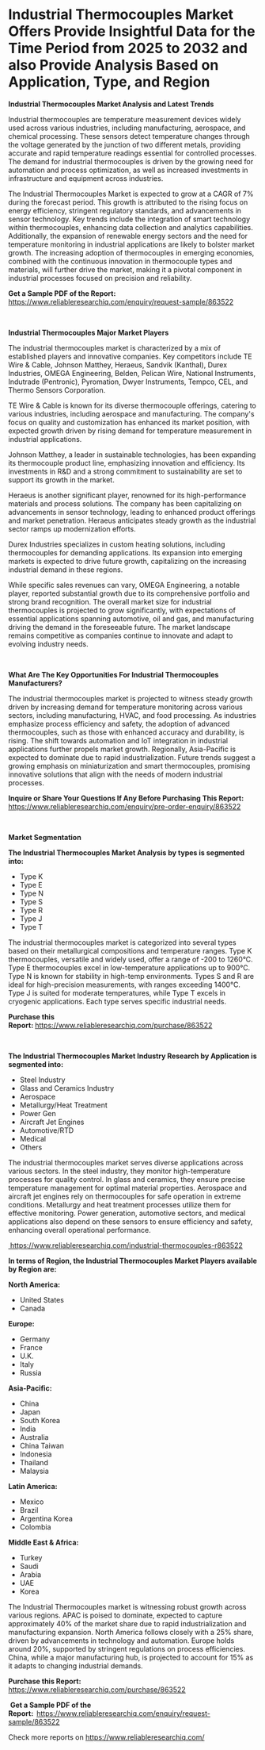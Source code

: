 <p><h1>Industrial Thermocouples Market Offers Provide Insightful Data for the Time Period from 2025 to 2032 and also Provide Analysis Based on Application, Type, and Region</h1></p><p><strong>Industrial Thermocouples Market Analysis and Latest Trends</strong></p>
<p><p>Industrial thermocouples are temperature measurement devices widely used across various industries, including manufacturing, aerospace, and chemical processing. These sensors detect temperature changes through the voltage generated by the junction of two different metals, providing accurate and rapid temperature readings essential for controlled processes. The demand for industrial thermocouples is driven by the growing need for automation and process optimization, as well as increased investments in infrastructure and equipment across industries.</p><p>The Industrial Thermocouples Market is expected to grow at a CAGR of 7% during the forecast period. This growth is attributed to the rising focus on energy efficiency, stringent regulatory standards, and advancements in sensor technology. Key trends include the integration of smart technology within thermocouples, enhancing data collection and analytics capabilities. Additionally, the expansion of renewable energy sectors and the need for temperature monitoring in industrial applications are likely to bolster market growth. The increasing adoption of thermocouples in emerging economies, combined with the continuous innovation in thermocouple types and materials, will further drive the market, making it a pivotal component in industrial processes focused on precision and reliability.</p></p>
<p><strong>Get a Sample PDF of the Report:&nbsp;</strong> <a href="https://www.reliableresearchiq.com/enquiry/request-sample/863522?utm_campaign=2285&utm_medium=2&utm_source=Github&utm_content=ia&utm_term=06042025&utm_id=industrial-thermocouples">https://www.reliableresearchiq.com/enquiry/request-sample/863522</a></p>
<p>&nbsp;</p>
<p><strong>Industrial Thermocouples Major Market Players</strong></p>
<p><p>The industrial thermocouples market is characterized by a mix of established players and innovative companies. Key competitors include TE Wire & Cable, Johnson Matthey, Heraeus, Sandvik (Kanthal), Durex Industries, OMEGA Engineering, Belden, Pelican Wire, National Instruments, Indutrade (Pentronic), Pyromation, Dwyer Instruments, Tempco, CEL, and Thermo Sensors Corporation.</p><p>TE Wire & Cable is known for its diverse thermocouple offerings, catering to various industries, including aerospace and manufacturing. The company's focus on quality and customization has enhanced its market position, with expected growth driven by rising demand for temperature measurement in industrial applications.</p><p>Johnson Matthey, a leader in sustainable technologies, has been expanding its thermocouple product line, emphasizing innovation and efficiency. Its investments in R&D and a strong commitment to sustainability are set to support its growth in the market.</p><p>Heraeus is another significant player, renowned for its high-performance materials and process solutions. The company has been capitalizing on advancements in sensor technology, leading to enhanced product offerings and market penetration. Heraeus anticipates steady growth as the industrial sector ramps up modernization efforts.</p><p>Durex Industries specializes in custom heating solutions, including thermocouples for demanding applications. Its expansion into emerging markets is expected to drive future growth, capitalizing on the increasing industrial demand in these regions. </p><p>While specific sales revenues can vary, OMEGA Engineering, a notable player, reported substantial growth due to its comprehensive portfolio and strong brand recognition. The overall market size for industrial thermocouples is projected to grow significantly, with expectations of essential applications spanning automotive, oil and gas, and manufacturing driving the demand in the foreseeable future. The market landscape remains competitive as companies continue to innovate and adapt to evolving industry needs.</p></p>
<p>&nbsp;</p>
<p><strong>What Are The Key Opportunities For Industrial Thermocouples Manufacturers?</strong></p>
<p><p>The industrial thermocouples market is projected to witness steady growth driven by increasing demand for temperature monitoring across various sectors, including manufacturing, HVAC, and food processing. As industries emphasize process efficiency and safety, the adoption of advanced thermocouples, such as those with enhanced accuracy and durability, is rising. The shift towards automation and IoT integration in industrial applications further propels market growth. Regionally, Asia-Pacific is expected to dominate due to rapid industrialization. Future trends suggest a growing emphasis on miniaturization and smart thermocouples, promising innovative solutions that align with the needs of modern industrial processes.</p></p>
<p><strong>Inquire or Share Your Questions If Any Before Purchasing This Report:</strong> <a href="https://www.reliableresearchiq.com/enquiry/pre-order-enquiry/863522?utm_campaign=2285&utm_medium=2&utm_source=Github&utm_content=ia&utm_term=06042025&utm_id=industrial-thermocouples">https://www.reliableresearchiq.com/enquiry/pre-order-enquiry/863522</a></p>
<p>&nbsp;</p>
<p><strong>Market Segmentation</strong></p>
<p><strong>The Industrial Thermocouples Market Analysis by types is segmented into:</strong></p>
<p><ul><li>Type K</li><li>Type E</li><li>Type N</li><li>Type S</li><li>Type R</li><li>Type J</li><li>Type T</li></ul></p>
<p><p>The industrial thermocouples market is categorized into several types based on their metallurgical compositions and temperature ranges. Type K thermocouples, versatile and widely used, offer a range of -200 to 1260°C. Type E thermocouples excel in low-temperature applications up to 900°C. Type N is known for stability in high-temp environments. Types S and R are ideal for high-precision measurements, with ranges exceeding 1400°C. Type J is suited for moderate temperatures, while Type T excels in cryogenic applications. Each type serves specific industrial needs.</p></p>
<p><strong>Purchase this Report:&nbsp;</strong><a href="https://www.reliableresearchiq.com/purchase/863522?utm_campaign=2285&utm_medium=2&utm_source=Github&utm_content=ia&utm_term=06042025&utm_id=industrial-thermocouples">https://www.reliableresearchiq.com/purchase/863522</a></p>
<p>&nbsp;</p>
<p><strong>The Industrial Thermocouples Market Industry Research by Application is segmented into:</strong></p>
<p><ul><li>Steel Industry</li><li>Glass and Ceramics Industry</li><li>Aerospace</li><li>Metallurgy/Heat Treatment</li><li>Power Gen</li><li>Aircraft Jet Engines</li><li>Automotive/RTD</li><li>Medical</li><li>Others</li></ul></p>
<p><p>The industrial thermocouples market serves diverse applications across various sectors. In the steel industry, they monitor high-temperature processes for quality control. In glass and ceramics, they ensure precise temperature management for optimal material properties. Aerospace and aircraft jet engines rely on thermocouples for safe operation in extreme conditions. Metallurgy and heat treatment processes utilize them for effective monitoring. Power generation, automotive sectors, and medical applications also depend on these sensors to ensure efficiency and safety, enhancing overall operational performance.</p></p>
<p><a href="https://www.reliableresearchiq.com/industrial-thermocouples-r863522?utm_campaign=2285&utm_medium=2&utm_source=Github&utm_content=ia&utm_term=06042025&utm_id=industrial-thermocouples">&nbsp;https://www.reliableresearchiq.com/industrial-thermocouples-r863522</a></p>
<p><strong>In terms of Region, the Industrial Thermocouples Market Players available by Region are:</strong></p>
<p>
    <p> <strong> North America: </strong>
        <ul>
            <li>United States</li>
            <li>Canada</li>
        </ul>
        </p> 
    <p> <strong> Europe: </strong>
        <ul>
            <li>Germany</li>
            <li>France</li>
            <li>U.K.</li>
            <li>Italy</li>
            <li>Russia</li>
        </ul>
        </p> 
    <p> <strong> Asia-Pacific: </strong>
        <ul>
            <li>China</li>
            <li>Japan</li>
            <li>South Korea</li>
            <li>India</li>
            <li>Australia</li>
            <li>China Taiwan</li>
            <li>Indonesia</li>
            <li>Thailand</li>
            <li>Malaysia</li>
        </ul>
        </p> 
    <p> <strong> Latin America: </strong>
        <ul>
            <li>Mexico</li>
            <li>Brazil</li>
            <li>Argentina Korea</li>
            <li>Colombia</li>
        </ul>
        </p> 
    <p> <strong> Middle East & Africa: </strong>
        <ul>
            <li>Turkey</li>
            <li>Saudi</li>
            <li>Arabia</li>
            <li>UAE</li>
            <li>Korea</li>
        </ul>
    </p>
    </p>
<p><p>The Industrial Thermocouples market is witnessing robust growth across various regions. APAC is poised to dominate, expected to capture approximately 40% of the market share due to rapid industrialization and manufacturing expansion. North America follows closely with a 25% share, driven by advancements in technology and automation. Europe holds around 20%, supported by stringent regulations on process efficiencies. China, while a major manufacturing hub, is projected to account for 15% as it adapts to changing industrial demands.</p></p>
<p><strong>Purchase this Report: </strong><a href="https://www.reliableresearchiq.com/purchase/863522?utm_campaign=2285&utm_medium=2&utm_source=Github&utm_content=ia&utm_term=06042025&utm_id=industrial-thermocouples">https://www.reliableresearchiq.com/purchase/863522</a></p>
<p>&nbsp;<strong>Get a Sample PDF of the Report:&nbsp;&nbsp;</strong><a href="https://www.reliableresearchiq.com/enquiry/request-sample/863522?utm_campaign=2285&utm_medium=2&utm_source=Github&utm_content=ia&utm_term=06042025&utm_id=industrial-thermocouples">https://www.reliableresearchiq.com/enquiry/request-sample/863522</a></p>
<p><strong></strong></p>
<p>Check more reports on <a href="https://www.reliableresearchiq.com/?utm_campaign=2285&utm_medium=2&utm_source=Github&utm_content=ia&utm_term=06042025&utm_id=industrial-thermocouples">https://www.reliableresearchiq.com/</a></p>